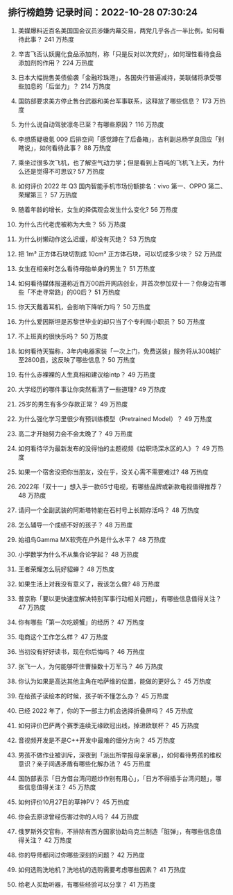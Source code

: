 
## 排行榜趋势 记录时间：2022-10-28 07:30:24
  
  1. 美媒爆料近百名美国国会议员涉嫌内幕交易，两党几乎各占一半比例，如何看待此事？ 241 万热度
    
  2. 辛吉飞否认妖魔化食品添加剂，称「只是反对以次充好」，如何理性看待食品添加剂的作用？ 224 万热度
    
  3. 日本大幅抛售美债偷袭「金融珍珠港」，各国央行普遍减持，美联储将承受哪些加息的「后坐力」？ 214 万热度
    
  4. 国防部要求美方停止售台武器和美台军事联系，这释放了哪些信息？ 173 万热度
    
  5. 为什么说自动驾驶凛冬已至？有哪些原因？ 116 万热度
    
  6. 李想质疑极氪 009 后排空间「感觉蹲在了后备箱」，吉利副总杨学良回应「别瞎说」，如何看待此事？ 88 万热度
    
  7. 乘坐过很多次飞机，也了解空气动力学；但是看到上百吨的飞机飞上天，为什么还是觉得不可思议? 57 万热度
    
  8. 如何评价 2022 年 Q3 国内智能手机市场份额排名：vivo 第一、OPPO 第二、荣耀第三？ 57 万热度
    
  9. 随着年龄的增长，女生的择偶观会发生什么变化? 56 万热度
    
  10. 为什么古代老虎被称为大虫？ 55 万热度
    
  11. 为什么树懒动作这么迟缓，却没有灭绝？ 53 万热度
    
  12. 把 1m³ 正方体石块切割成 10cm³ 正方体石块，可以切成多少块？ 52 万热度
    
  13. 女生在相亲时怎么看待母胎单身的男生？ 51 万热度
    
  14. 如何看待媒体报道称近百万00后开网店创业，并首次参加双十一？你身边有哪些「不走寻常路」的00后？ 51 万热度
    
  15. 你天天戴着耳机，会影响下降听力吗？ 50 万热度
    
  16. 为什么爱因斯坦是苏黎世毕业的却只当了个专利局小职员？ 50 万热度
    
  17. 不上班真的很快乐吗？ 50 万热度
    
  18. 如何看待天猫称，3年内电器家装「一次上门，免费送装」服务将从300城扩至2800县，这反映了哪些信息？ 50 万热度
    
  19. 有什么赤裸裸的人生真相和建议给intp？ 49 万热度
    
  20. 大学经历的哪件事让你突然看清了一些道理? 49 万热度
    
  21. 25岁的男生有多少存款正常？ 49 万热度
    
  22. 为什么强化学习里很少有预训练模型（Pretrained Model）？ 49 万热度
    
  23. 高二才开始努力会不会太晚了？ 49 万热度
    
  24. 如何看待华为最新发布的没得怕的主题视频《给职场深水区的人》？ 49 万热度
    
  25. 如果一个宿舍没把你当朋友，没在乎，没关心需不需要难过? 48 万热度
    
  26. 2022年「双十一」想入手一款65寸电视，有哪些品牌或新款电视值得推荐？ 48 万热度
    
  27. 请问一个全副武装的阿斯塔特能在石村号上长期存活吗？ 48 万热度
    
  28. 怎么辅导一个成绩不好的孩子？ 48 万热度
    
  29. 始祖鸟Gamma MX软壳在户外是什么水平？ 48 万热度
    
  30. 小学数学为什么不从集合论学起？ 48 万热度
    
  31. 王者荣耀怎么玩好貂蝉？ 48 万热度
    
  32. 如果生活上对我没有意义了，我该怎么做? 48 万热度
    
  33. 普京称「要以更快速度解决特别军事行动相关问题」，有哪些信息值得关注？ 47 万热度
    
  34. 你有哪些「第一次吃螃蟹」的经历？ 47 万热度
    
  35. 电商这个工作怎么样？ 47 万热度
    
  36. 当初没有好好读书，现在你后悔吗？ 46 万热度
    
  37. 张飞一人，为何能够吓住曹操数十万军马？ 46 万热度
    
  38. 你认为如果是高达其他主角在哈萨维的位置，能做的更好么？ 45 万热度
    
  39. 在给孩子读绘本的时候，孩子听不懂怎么办？ 45 万热度
    
  40. 已经 2022 年了，你的下一部主力机会选择折叠屏吗？ 45 万热度
    
  41. 如何评价巴萨两个赛季连续无缘欧冠出线，掉进欧联杯？ 45 万热度
    
  42. 音视频开发是不是C++开发中最难的细分方向？ 45 万热度
    
  43. 男孩不做作业被训斥，深夜到「派出所举报母亲家暴」，如何看待男孩的维权意识？亲子间遇矛盾有哪些化解办法？ 45 万热度
    
  44. 国防部表示「日方借台湾问题炒作别有用心」，「日方不得插手台湾问题」，哪些信息值得关注？ 45 万热度
    
  45. 如何评价10月27日的草神PV？ 45 万热度
    
  46. 你会去原谅曾经伤害过你的人吗？ 44 万热度
    
  47. 俄罗斯外交官称，不排除有西方国家协助乌克兰制造「脏弹」，有哪些信息值得关注？ 42 万热度
    
  48. 你的导师都问过你哪些深刻的问题？ 42 万热度
    
  49. 如何选购洗地机？洗地机的选购需要考虑哪些因素？ 41 万热度
    
  50. 给老人买助听器，有哪些经验可以分享？ 41 万热度
    